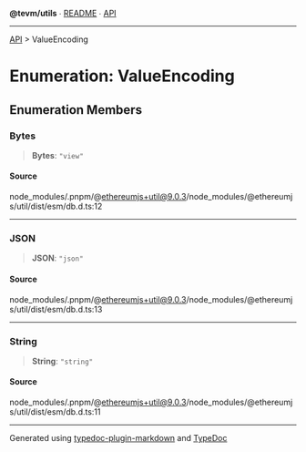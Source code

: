 **@tevm/utils** ∙ [README](../README.md) ∙ [API](../API.md)

***

[API](../API.md) > ValueEncoding

# Enumeration: ValueEncoding

## Enumeration Members

### Bytes

> **Bytes**: `"view"`

#### Source

node\_modules/.pnpm/@ethereumjs+util@9.0.3/node\_modules/@ethereumjs/util/dist/esm/db.d.ts:12

***

### JSON

> **JSON**: `"json"`

#### Source

node\_modules/.pnpm/@ethereumjs+util@9.0.3/node\_modules/@ethereumjs/util/dist/esm/db.d.ts:13

***

### String

> **String**: `"string"`

#### Source

node\_modules/.pnpm/@ethereumjs+util@9.0.3/node\_modules/@ethereumjs/util/dist/esm/db.d.ts:11

***
Generated using [typedoc-plugin-markdown](https://www.npmjs.com/package/typedoc-plugin-markdown) and [TypeDoc](https://typedoc.org/)
